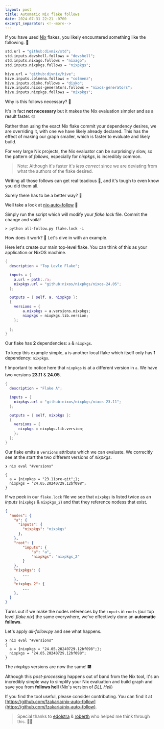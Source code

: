 ```yaml
---
layout: post
title: Automatic Nix flake follows
date: 2024-07-31 22:21 -0700
excerpt_separator: <!--more-->
---
```


If you have used [Nix](https://nixos.org) flakes, you likely encountered something like the following. 🤢

```nix
std.url = "github:divnix/std";
std.inputs.devshell.follows = "devshell";
std.inputs.nixago.follows = "nixago";
std.inputs.nixpkgs.follows = "nixpkgs";

hive.url = "github:divnix/hive";
hive.inputs.colmena.follows = "colmena";
hive.inputs.disko.follows = "disko";
hive.inputs.nixos-generators.follows = "nixos-generators";
hive.inputs.nixpkgs.follows = "nixpkgs";
```

Why is this follows necessary? 🤔

It's in fact **not necessary** but it makes the Nix evaluation simpler and as a result faster. 🤓

<!--more-->

Rather than using the exact Nix flake commit your dependency desires, we are overriding it, with one we have likely already declared. This has the effect of making our graph smaller, which is faster to evaluate and likely build.

For very large Nix projects, the Nix evaluator can be surprisingly slow, so the pattern of _follows_, especially for _nixpkgs_, is incredibly common.

> Note: Although it's faster it's *less correct* since we are deviating from what the authors of the flake desired.

Writing all those follows can get real teadious 🥱, and it's tough to even know you did them all.

Surely there has to be a better way? 🙏

Well take a look at [nix-auto-follow](https://github.com/fzakaria/nix-auto-follow) 🥳

Simply run the script which will modify your _flake.lock_ file. Commit the change and voilà!

```console
> python all-follow.py flake.lock -i
```

How does it work? 🧐 Let's dive in with an example.

Here let's create our main top-level flake. You can think of this as your application or NixOS machine.

```nix
{
  description = "Top Levle Flake";

  inputs = {
    a.url = path:./a;
    nixpkgs.url = "github:nixos/nixpkgs/nixos-24.05";
  };

  outputs = { self, a, nixpkgs }: 
  {
    versions = {
        a.nixpkgs = a.versions.nixpkgs;
        nixpkgs = nixpkgs.lib.version;
    };
    
  };
}
```

Our flake has **2** dependencies: `a` & `nixpkgs`.

To keep this example simple, `a` is another local flake which itself only has **1** dependency: `nixpkgs`.

❗ Important to notice here that `nixpkgs` is at a different version in `a`. We have two versions **23.11** & **24.05**.

```nix
{
  description = "Flake A";

  inputs = {
    nixpkgs.url = "github:nixos/nixpkgs/nixos-23.11";
  };

  outputs = { self, nixpkgs }: 
  {
    versions = {
      nixpkgs = nixpkgs.lib.version;
    };
  };
}
```

Our flake emits a `versions` attribute which we can evaluate.
We correcltly see at the start the two different versions of _nixpkgs_.

```console
❯ nix eval "#versions"

{
  a = {nixpkgs = "23.11pre-git";};
  nixpkgs = "24.05.20240729.12bf098";
}
```

If we peek in our `flake.lock` file we see that `nixpkgs` is listed twice as an _inputs_ (`nixpkgs` & `nixpkgs_2`) and that they reference nodess that exist.

```json
{
  "nodes": {
    "a": {
      "inputs": {
        "nixpkgs": "nixpkgs"
      },
    },
    "root": {
        "inputs": {
            "a": "a",
            "nixpkgs": "nixpkgs_2"
        }
    },
    "nixpkgs": {
        ...
    },
    "nixpkgs_2": {
        ...
    },
  }
}
```

Turns out if we make the nodes references by the `inputs` in `roots` (our top level _flake.nix_) the same everywhere, we've effectively done an **automatic follows**.

Let's apply _all-follow.py_ and see what happens.

```console
❯ nix eval "#versions"
{
  a = {nixpkgs = "24.05.20240729.12bf098";};
  nixpkgs = "24.05.20240729.12bf098";
}
```

The _nixpkgs_ versions are now the same! 🎆

Although this _post-processing_ happens out of band from the Nix tool, it's an incredibly simple way to simplify your Nix evaluation and build graph and save you from **follows hell** (Nix's version of _DLL Hell_)

If you find the tool useful, please consider contributing. You can find it at [https://github.com/fzakaria/nix-auto-follow](https://github.com/fzakaria/nix-auto-follow).

> Special thanks to [edolstra](https://github.com/edolstra) & [roberth](https://github.com/roberth) who helped me think through this. 🙇‍♂️
